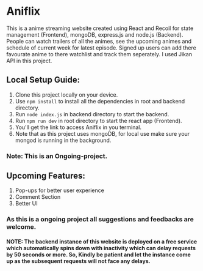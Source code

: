 # Aniflix

This is a anime streaming website created using React and Recoil for state management (Frontend), mongoDB, express.js and node.js (Backend). People can watch trailers of all the animes, see the upcoming animes and schedule of current week for latest episode. Signed up users can add there favourate anime to there watchlist and track them seperately. I used Jikan API in this project.

## Local Setup Guide:

1. Clone this project locally on your device.
2. Use `npm install` to install all the dependencies in root and backend directory.
3. Run `node index.js` in backend directory to start the backend.
4. Run `npm run dev` in root directory to start the react app (Frontend).
5. You'll get the link to access Aniflix in you terminal.
6. Note that as this project uses mongoDB, for local use make sure your mongod is running in the background.

### Note: This is an Ongoing-project.

## Upcoming Features:

1. Pop-ups for better user experience
2. Comment Section
3. Better UI

### As this is a ongoing project all suggestions and feedbacks are welcome.

#### NOTE: The backend instance of this website is deployed on a free service which automatically spins down with inactivity which can delay requests by 50 seconds or more. So, Kindly be patient and let the instance come up as the subsequent requests will not face any delays.
